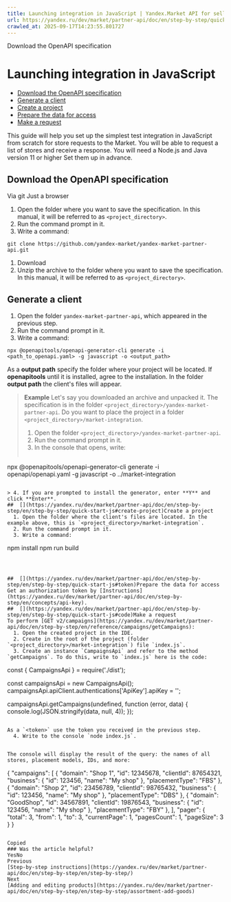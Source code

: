 ```yaml
---
title: Launching integration in JavaScript | Yandex.Market API for sellers
url: https://yandex.ru/dev/market/partner-api/doc/en/step-by-step/quick-start-js
crawled_at: 2025-09-17T14:23:55.801727
---
```


Download the OpenAPI specification
# Launching integration in JavaScript
  * [Download the OpenAPI specification](https://yandex.ru/dev/market/partner-api/doc/en/step-by-step/en/step-by-step/quick-start-js#download)
  * [Generate a client](https://yandex.ru/dev/market/partner-api/doc/en/step-by-step/en/step-by-step/quick-start-js#generate)
  * [Create a project](https://yandex.ru/dev/market/partner-api/doc/en/step-by-step/en/step-by-step/quick-start-js#create-project)
  * [Prepare the data for access](https://yandex.ru/dev/market/partner-api/doc/en/step-by-step/en/step-by-step/quick-start-js#token)
  * [Make a request](https://yandex.ru/dev/market/partner-api/doc/en/step-by-step/en/step-by-step/quick-start-js#code)


This guide will help you set up the simplest test integration in JavaScript from scratch for store requests to the Market. You will be able to request a list of stores and receive a response.
You will need a Node.js and Java version 11 or higher
Set them up in advance.
##  [](https://yandex.ru/dev/market/partner-api/doc/en/step-by-step/en/step-by-step/quick-start-js#download)Download the OpenAPI specification
Via git
Just a browser
  1. Open the folder where you want to save the specification. In this manual, it will be referred to as `<project_directory>`.
  2. Run the command prompt in it.
  3. Write a command:
```
git clone https://github.com/yandex-market/yandex-market-partner-api.git

```



  1. Download 
  2. Unzip the archive to the folder where you want to save the specification. In this manual, it will be referred to as `<project_directory>`.


##  [](https://yandex.ru/dev/market/partner-api/doc/en/step-by-step/en/step-by-step/quick-start-js#generate)Generate a client
  1. Open the folder `yandex-market-partner-api`, which appeared in the previous step.
  2. Run the command prompt in it.
  3. Write a command:


```
npx @openapitools/openapi-generator-cli generate -i <path_to_openapi.yaml> -g javascript -o <output_path>

```

As a **output path** specify the folder where your project will be located.
If **openapitools** until it is installed, agree to the installation. In the folder **output path** the client's files will appear.
> **Example**
> Let's say you downloaded an archive and unpacked it. The specification is in the folder `<project_directory>/yandex-market-partner-api`.
> Do you want to place the project in a folder `<project_directory>/market-integration`.
> 1. Open the folder `<project_directory>/yandex-market-partner-api`.
> 2. Run the command prompt in it.
> 3. In the console that opens, write:
> ```
npx @openapitools/openapi-generator-cli generate -i openapi/openapi.yaml -g javascript -o ../market-integration

```

> 4. If you are prompted to install the generator, enter **Y** and click **Enter**.
##  [](https://yandex.ru/dev/market/partner-api/doc/en/step-by-step/en/step-by-step/quick-start-js#create-project)Create a project
  1. Open the folder where the client's files are located. In the example above, this is `<project_directory>/market-integration`.
  2. Run the command prompt in it.
  3. Write a command:
```
npm install
npm run build

```



##  [](https://yandex.ru/dev/market/partner-api/doc/en/step-by-step/en/step-by-step/quick-start-js#token)Prepare the data for access
Get an authorization token by [Instructions](https://yandex.ru/dev/market/partner-api/doc/en/step-by-step/en/concepts/api-key).
##  [](https://yandex.ru/dev/market/partner-api/doc/en/step-by-step/en/step-by-step/quick-start-js#code)Make a request
To perform [GET v2/campaigns](https://yandex.ru/dev/market/partner-api/doc/en/step-by-step/en/reference/campaigns/getCampaigns):
  1. Open the created project in the IDE.
  2. Create in the root of the project (folder `<project_directory>/market-integration`) file `index.js`.
  3. Create an instance `CampaignsApi` and refer to the method `getCampaigns`. To do this, write to `index.js` here is the code:
```
const { CampaignsApi } = require('./dist');

const campaignsApi = new CampaignsApi();
campaignsApi.apiClient.authentications['ApiKey'].apiKey = '<token>';

campaignsApi.getCampaigns(undefined, function (error, data) {
    console.log(JSON.stringify(data, null, 4));
});

```

As a `<token>` use the token you received in the previous step.
  4. Write to the console `node index.js`.


The console will display the result of the query: the names of all stores, placement models, IDs, and more:
```
{
    "campaigns": [
        {
            "domain": "Shop 1",
            "id": 12345678,
            "clientId": 87654321,
            "business": {
                "id": 123456,
                "name": "My shop"
            },
            "placementType": "FBS"
        },
        {
            "domain": "Shop 2",
            "id": 23456789,
            "clientId": 98765432,
            "business": {
                "id": 123456,
                "name": "My shop"
            },
            "placementType": "DBS"
        },
        {
            "domain": "GoodShop",
            "id": 34567891,
            "clientId": 19876543,
            "business": {
                "id": 123456,
                "name": "My shop"
            },
            "placementType": "FBY"
        },
    ],
    "pager": {
        "total": 3,
        "from": 1,
        "to": 3,
        "currentPage": 1,
        "pagesCount": 1,
        "pageSize": 3
    }
}

```

Copied
### Was the article helpful?
YesNo
Previous
[Step-by-step instructions](https://yandex.ru/dev/market/partner-api/doc/en/step-by-step/en/step-by-step/)
Next
[Adding and editing products](https://yandex.ru/dev/market/partner-api/doc/en/step-by-step/en/step-by-step/assortment-add-goods)
